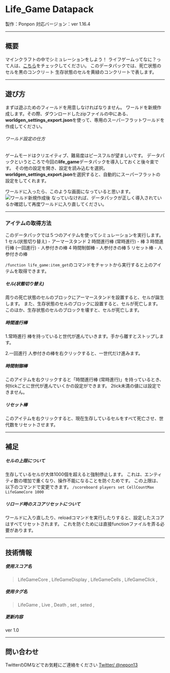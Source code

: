 # Life_Game Datapack
製作：Ponpon
対応バージョン：ver 1.16.4

---
## 概要
マインクラフトの中でシミュレーションをしよう！
ライフゲームってなに？って人は、[こちら](https://ja.wikipedia.org/wiki/ライフゲーム "Wikipedia - ライフゲーム")をチェックしてください。
このデータパックでは、死亡状態のセルを黒のコンクリ－ト 生存状態のセルを黄緑のコンクリートで表します。

---
## 遊び方
まずは遊ぶためのフィールドを用意しなければなりません。
ワールドを新規作成します。その際、ダウンロードしたzipファイルの中にある、**worldgen_settings_export.json**を使って、専用のスーパーフラットワールドを作成してください。

###### ワールド設定の仕方
ゲームモードはクリエイティブ、難易度はピースフルが望ましいです。
データパックというところで今回の**life_game**データパックを導入しておくと後々楽です。
その他の設定を開き、設定を読み込むを選択。**worldgen_settings_export.json**を選択すると、自動的にスーパーフラットの設定をしてくれます。

ワールドに入ったら、このような画面になっていると思います。
![ワールド新規作成後](http://uploader.sakura.ne.jp/src/up178230.png)
なっていなければ、データパックが正しく導入されているか確認して再度ワールドに入り直してください。

---
### アイテムの取得方法
このデータパックでは５つのアイテムを使ってシミュレーションを実行します。
1 セル(状態切り替え) - アーマースタンド
2 時間進行棒 (常時進行) - 棒
3 時間進行棒 (一回進行) - 人参付きの棒
4 時間制御棒 - 人参付きの棒
5 リセット棒 - 人参付きの棒
    
`/function life_game:item_get`のコマンドをチャットから実行すると上のアイテムを取得できます。

##### セル(状態切り替え)
周りの死亡状態のセルのブロックにアーマースタンドを設置すると、セルが誕生します。
また、生存状態のセルのブロックに設置すると、セルが死亡します。
このほか、生存状態のセルのブロックを壊すと、セルが死亡します。

##### 時間進行棒
  1.常時進行
棒を持っていると世代が進んでいきます。手から離すとストップします。

  2.一回進行
人参付きの棒を右クリックすると、一世代だけ進みます。

##### 時間制御棒
このアイテムを右クリックすると「時間進行棒 (常時進行)」を持っているとき、何tickごとに世代が進んでいくかの設定ができます。
2tick未満の値には設定できません。

##### リセット棒
このアイテムを右クリックすると、現在生存しているセルをすべて死亡させ、世代数をリセットさせます。

---
## 補足
##### セルの上限について
生存しているセルが大体1000個を超えると強制停止します。
これは、エンティティ数の増加で重くなり、操作不能になることを防ぐためです。
この上限は、以下のコマンドで変更できます。
`/scoreboard players set CellCountMax LifeGameCore 1000`

##### リロード時のスコアリセットについて
ワールドに入り直したり、reloadコマンドを実行したりすると、設定したスコアはすべてリセットされます。
これを防ぐためには直接functionファイルを弄る必要があります。

---
## 技術情報
##### 使用スコア名

>LifeGameCore ,
>LifeGameDisplay ,
>LifeGameCells ,
>LifeGameClick ,

##### 使用タグ名
>LifeGame ,
>Live ,
>Death ,
>set ,
>seted ,

##### 更新内容
ver 1.0

---
## 問い合わせ
TwitterのDMなどでお気軽にご連絡をください
[Twitter/ @nepon13](twitter.com/nepon13)
